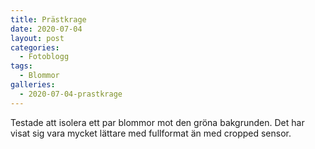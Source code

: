 ```yaml
---
title: Prästkrage
date: 2020-07-04
layout: post
categories:
  - Fotoblogg
tags:
  - Blommor
galleries:
  - 2020-07-04-prastkrage
---
```


Testade att isolera ett par blommor mot den gröna bakgrunden. Det har visat sig vara mycket lättare med fullformat än med cropped sensor.

